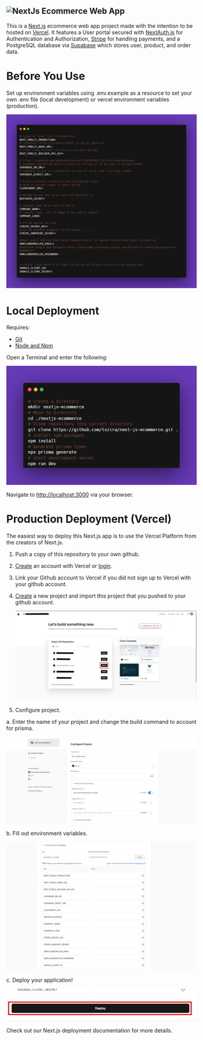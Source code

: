 ## ![NextJs Ecommerce Web App](/public/readme/🖥NextJs_Ecommerce_Web_App🛒.png)

This is a [Next.js](https://nextjs.org/) ecommerce web app project made with the intention to be hosted on [Vercel](https://vercel.com/). It features a User portal secured with [NextAuth.js](https://next-auth.js.org/) for Authentication and Authorization, [Stripe](https://stripe.com/) for handling payments, and a PostgreSQL database via [Supabase](https://supabase.com/) which stores user, product, and order data.

# Before You Use

Set up environment variables using .env.example as a resource to set your own .env file (local development) or vercel environment variables (production).

![.env file](/public/readme/carbon-env-example.png)

# Local Deployment

Requires:

- [Git](https://github.com/txzira/next-js-ecommerce.git)
- [Node and Npm](https://nodejs.org/en/download/package-manager)

Open a Terminal and enter the following:

![Terminal Instructions](/public/readme/carbon-local-deployment.png)

Navigate to [http://localhost:3000](http://localhost:3000) via your browser.

# Production Deployment (Vercel)

The easiest way to deploy this Next.js app is to use the Vercel Platform from the creators of Next.js.

1. Push a copy of this repository to your own github.
2. [Create](https://vercel.com/signup) an account with Vercel or [login](https://vercel.com/login).
3. Link your Github account to Vercel if you did not sign up to Vercel with your github account.
4. [Create](https://vercel.com/new) a new project and import this project that you pushed to your github account.

   ![Create Project](/public/readme/create-vercel-project.png)

5. Configure project.

a. Enter the name of your project and change the build command to account for prisma.

![Config 1](/public/readme/project-config-1.png)

b. Fill out environment variables.

![Config 2](/public/readme/project-config-2.png)

c. Deploy your application!

![Config 3](/public/readme/project-config-3.png)

Check out our Next.js deployment documentation for more details.

<!-- # How to Use

You can start editing the page by modifying `app/page.tsx`. The page auto-updates as you edit the file.

[API routes](https://nextjs.org/docs/api-routes/introduction) can be accessed on [http://localhost:3000/api/hello](http://localhost:3000/api/hello). This endpoint can be edited in `pages/api/hello.ts`.

The `pages/api` directory is mapped to `/api/*`. Files in this directory are treated as [API routes](https://nextjs.org/docs/api-routes/introduction) instead of React pages.

This project uses [`next/font`](https://nextjs.org/docs/basic-features/font-optimization) to automatically optimize and load Inter, a custom Google Font. -->
